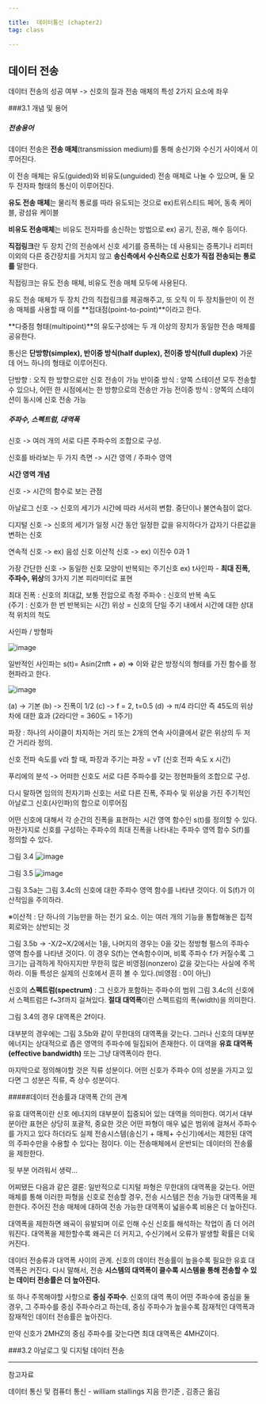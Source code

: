 ```yaml
---

title:  데이터통신 (chapter2)
tag: class 

---
```


## 데이터 전송
데이터 전송의 성공 여부 -> 신호의 질과 전송 매체의 특성 2가지 요소에 좌우

###3.1 개념 및 용어

##### 전송용어

데이터 전송은 **전송 매체**(transmission medium)를 통해 송신기와 수신기 사이에서 이루어진다. 

이 전송 매체는 유도(guided)와 비유도(unguided) 전송 매체로 나눌 수 있으며, 둘 모두 전자파 형태의 통신이 이루어진다.

**유도 전송 매체**는 물리적 통로를 따라 유도되는 것으로 ex)트위스티드 페어, 동축 케이블, 광섬유 케이블 

**비유도 전송매체**는 비유도 전자파를 송신하는 방법으로 ex)
공기, 진공, 해수 등이다.

**직접링크**란 두 장치 간의 전송에서 신호 세기를 증폭하는 데 사용되는 증폭기나 리피터 이외의 다른 중간장치를 거치지 않고 **송신측에서 수신측으로 신호가 직접 전송되는 통로를** 말한다.

직접링크는 유도 전송 매체, 비유도 전송 매체 모두에 사용된다.

유도 전송 매체가 두 장치 간의 직접링크를 제공해주고, 또 오직 이 두 장치들만이 이 전송 매체를 사용할 때 이를 **접대점(point-to-point)**이라고 한다.

**다중점 형태(multipoint)**의 유도구성에는 두 개 이상의 장치가 동일한 전송 매체를 공유한다.

통신은 **단방향(simplex), 반이중 방식(half duplex), 전이중 방식(full duplex)** 가운데 어느 하나의 형태로 이루어진다.

단방향 : 오직 한 방향으로만 신호 전송이 가능
반이중 방식 : 양쪽 스테이션 모두 전송할 수 있으나, 어떤 한 시점에서는 한 방향으로의 전송만 가능
전이중 방식 : 양쪽의 스테이션이 동시에 신호 전송 가능

##### 주파수, 스펙트럼, 대역폭

신호 -> 여러 개의 서로 다른 주파수의 조합으로 구성.

신호를 바라보는 두 가지 측면 -> 시간 영역 / 주파수 영역

**시간 영역 개념**

신호 -> 시간의 함수로 보는 관점

아날로그 신호 -> 신호의 세기가 시간에 따라 서서히 변함. 중단이나 불연속점이 없다. 

디지털 신호 -> 신호의 세기가 일정 시간 동안 일정한 값을 유지하다가 갑자기 다른값을 변하는 신호

연속적 신호 -> ex) 음성 신호
이산적 신호 -> ex) 이진수 0과 1

가장 간단한 신호 -> 동일한 신호 모양이 반복되는 주기신호
 ex)  t사인파 - **최대 진폭, 주파수, 위상**의 3가지 기본 피라미터로 표현

최대 진폭 : 신호의 최대값, 보통 전압으로 측정
주파수 : 신호의 반복 속도  
(주기 : 신호가 한 번 반복되는 시간)
위상 = 신호의 단일 주기 내에서 시간에 대한 상대적 위치의 척도

사인파 / 방형파

![image](https://user-images.githubusercontent.com/23495876/37891704-31ee8dc2-3110-11e8-83e6-064d658c12e1.png)

일반적인 사인파는 s(t)= Asin(2πft + ø) => 이와 같은
방정식의 형태를 가진 함수를 정현파라고 한다.

![image](https://user-images.githubusercontent.com/23495876/37891737-5453995c-3110-11e8-9941-56ccfb31b497.png)

(a) -> 기본
(b) -> 진폭이 1/2
(c) -> f = 2, t=0.5
(d) -> π/4 라디안 즉 45도의 위상차에 대한 효과 
(2라디안 = 360도 = 1주기)

파장 : 하나의 사이클이 차지하는 거리 또는 2개의 연속 사이클에서 같은 위상의 두 저 간 거리라 정의.

신호 전파 속도를 v라 할 때, 파장과 주기는 
파장 = vT (신호 전파 속도 x 시간)

푸리에의 분석 -> 어떠한 신호도 서로 다른 주파수를 갖는 정현파들의 조합으로 구성.

다시 말하면 임의의 전자기파 신호는 서로 다른 진폭, 주파수 및 위상을 가진 주기적인 아날로그 신호(사인파)의 합으로 이루어짐 

어떤 신호에 대해서 각 순간의 진폭을 표현하는 시간 영역 함수인 s(t)를 정의할 수 있다.
마찬가지로 신호를 구성하는 주파수의 최대 진폭을 나타내는 주파수 영역 함수 S(f)를 정의할 수 있다. 


그림 3.4
![image](https://user-images.githubusercontent.com/23495876/37892255-31b7cb3c-3112-11e8-8f50-82cfad3b0f36.png)

그림 3.5
![image](https://user-images.githubusercontent.com/23495876/37892275-4dee537a-3112-11e8-8f58-31c5297afa29.png)

그림 3.5a는 그림 3.4c의 신호에 대한 주파수 영역 함수를 나타낸 것이다. 이 S(f)가 이산적임을 주의하라.

※이산적 : 단 하나의 기능만을 하는 전기 요소. 이는 여러 개의 기능을 통합해놓은 집적 회로와는 상반되는 것

그림 3.5b -> -X/2~X/2에서는 1을, 나머지의 경우는 0을 갖는 정방형 펄스의 주파수 영역 함수를 나타낸 것이다. 
이 경우 S(f)는 연속함수이며, 비록 주파수 f가 커질수록 그 크기는 급격하게 작아지지만 무한히 많은 비영점(nonzero) 값을 갖는다는 사실에 주목하라. 이들 특성은 실제의 신호에서 흔히 볼 수 있다.(비영점 : 0이 아닌)

신호의 **스펙트럼(spectrum)** : 그 신호가 포함하는 주파수의 범위
그림 3.4c의 신호에서 스펙트럼은 f~3f까지 걸쳐있다.
**절대 대역폭**이란 스펙트럼의 폭(width)을 의미한다.

그림 3.4의 경우 대역폭은 2f이다.

대부분의 경우에는 그림 3.5b와 같이 무한대의 대역폭을 갖는다. 그러나 신호의 대부분 에너지는 상대적으로 좁은 영역의 주파수에 밀집되어 존재한다. 이 대역을 **유효 대역폭(effective bandwidth)** 또는 그냥 대역폭이라 한다.

마지막으로 정의해야할 것은 직류 성분이다.
어떤 신호가 주파수 0의 성분을 가지고 있다면 그 성분은 직류, 즉 상수 성분이다. 

#####데이터 전송률과 대역폭 간의 관계

유효 대역폭이란 신호 에너지의 대부분이 집중되어 있는 대역을 의미한다. 여기서 대부분이란 표현은 상당히 포괄적, 중요한 것은 어떤 파형이 매우 넓은 범위에 걸쳐서 주파수를 가지고 있다 하더라도 실제 전송시스템(송신기 + 매체+ 수신기)에서는 제한된 대역의 주파수만을 수용할 수 있다는 점이다.
이는 전송매체에서 운반되는 데이터의 전송률을 제한한다.

뒷 부분 어려워서 생략...

어찌됐든 다음과 같은 결론:
일반적으로 디지털 파형은 무한대의 대역폭을 갖는다. 어떤 매체를 통해 이러한 파형을 신호로 전송할 경우, 전송 시스템은 전송 가능한 대역폭을 제한한다. 주어진 전송 매체에 대하여 전송 가능한 대역폭이 넓을수록 비용은 더 높아진다.

대역폭을 제한하면 왜곡이 유발되며 이로 인해 수신 신호를 해석하는 작업이 좀 더 어려워진다. 대역폭을 제한할수록 왜곡은 더 커지고, 수신기에서 오류가 발생할 확률은 더욱 커진다.

데이터 전송류과 대역폭 사이의 관계.
신호의 데이터 전송률이 높을수록 필요한 유효 대역폭은 커진다. 다시 말해서, 전송 **시스템의 대역폭이 클수록 시스템을 통해 전송할 수 있는 데이터 전송률은 더 높아진다.**

또 하나 주목해야할 사항으로 **중심 주파수**.
신호의 대역 폭이 어떤 주파수에 중심을 둘 경우, 그 주파수를 중심 주파수라고 하는데, 중심 주파수가 높을수록 잠재적인 대역폭과 잠재적인 데이터 전송률은 높아진다.

만약 신호가 2MHZ의 중심 주파수를 갖는다면 최대 대역폭은 4MHZ이다.

###3.2 아날로그 및 디지털 데이터 전송


--------

참고자료

데이터 통신 및 컴퓨터 통신 - william stallings 지음 한기준 , 김종근 옮김
 

